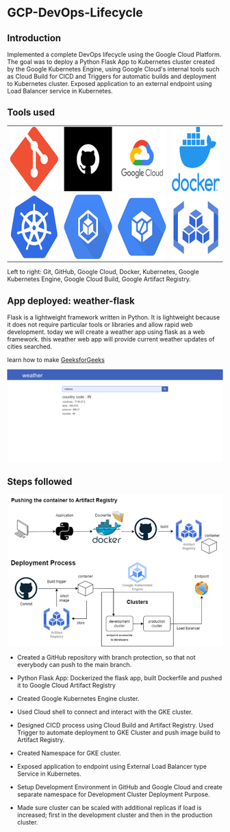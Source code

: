 # GCP-DevOps-Lifecycle

## Introduction
Implemented a complete DevOps lifecycle using the Google Cloud Platform. The goal was to deploy a Python Flask App to Kubernetes cluster created by the Google Kubernetes Engine, using Google Cloud's internal tools such as Cloud Build for CICD and Triggers for automatic builds and deployment to Kubernetes cluster. Exposed application to an external endpoint using Load Balancer service in Kubernetes.

## Tools used

<table align="center">
  <tr>
    <td align="center">
      <img src="img/git.png" alt="git" width="150" height="150">
    </td>
    <td align="center">
      <img src="img/github.png" alt="github" width="150" height="150">
    </td>
    <td align="center">
      <img src="img/gcp.webp" alt="google cloud platform" width="150" height="150">
    </td>
    <td align="center">
      <img src="img/docker.webp" alt="docker" width="150" height="150">
    </td>
  </tr>
  <tr>
    <td align="center">
      <img src="img/kubernetes.png" alt="kubernetes" width="150" height="150">
    </td>
    <td align="center">
      <img src="img/gke.png" alt="kubernetes engine" width="150" height="150">
    </td>
    <td align="center">
      <img src="img/cb.png" alt="cloud build" width="150" height="150">
    </td>
    <td align="center">
      <img src="img/ar.svg" alt="artifact registry" width="150" height="150">
    </td>
  </tr>
</table>
Left to right: Git, GitHub, Google Cloud, Docker, Kubernetes, Google Kubernetes Engine, Google Cloud Build, Google Artifact Registry.

## App deployed: weather-flask

Flask is a lightweight framework written in Python. It is lightweight because it does not require particular tools or libraries and allow rapid web development. today we will create a weather app using flask as a web framework. this weather web app will provide current weather updates of cities searched.

learn how to make <a href="https://www.geeksforgeeks.org/create-a-weather-app-using-flask-python/" target="_blank">GeeksforGeeks</a>


![screen](screen.png)

## Steps followed

<img src="img/devops-project.png" alt="Project Diagram">

- Created a GitHub repository with branch protection, so that not everybody can push to the main branch.

- Python Flask App:
Dockerized the flask app, built Dockerfile and pushed it to Google Cloud Artifact Registry

- Created Google Kubernetes Engine cluster.

- Used Cloud shell to connect and interact with the GKE cluster.

- Designed CICD process using Cloud Build and Artifact Registry.
Used Trigger to automate deployment to GKE Cluster and push image build to Artifact Registry.

- Created Namespace for GKE cluster.

- Exposed application to endpoint using External Load Balancer type Service in Kubernetes.

- Setup Development Environment in GitHub and Google Cloud and create separate namespace for Development Cluster Deployment Purpose.

- Made sure cluster can be scaled with additional replicas if load is increased; first in the development cluster and then in the production cluster.

